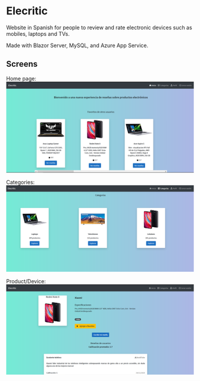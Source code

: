 # Elecritic

Website in Spanish for people to review and rate electronic devices such as mobiles, laptops and TVs.

Made with Blazor Server, MySQL, and Azure App Service.

## Screens

Home page:
![Home page](img/homepage.png)

Categories:
![Categories](img/categories.png)

Product/Device:
![Product](img/product.png)

